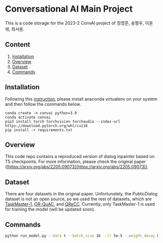 # Conversational AI Main Project

This is a code storage for the 2023-2 ConvAI project of 정영준, 송형우, 이윤재, 최서용. 

## Content

1. [Installation](#installation)
2. [Overview](#Overview)
3. [Dataset](#Dataset)
4. [Commands](#Commands)

## Installation
Following this [instruction](https://docs.anaconda.com/free/anaconda/install/index.html), please install anaconda virtualenv on your system and then follow the commands below.
```
conda create -n convai python=3.9
conda activate convai
pip3 install torch torchvision torchaudio --index-url https://download.pytorch.org/whl/cu118
pip install -r requirements.txt
```
## Overview
This code repo contains a reproduced version of dialog inpainter based on T5 checkpoints. For more information, please check the original paper ([https://arxiv.org/abs/2205.09073](https://arxiv.org/abs/2205.09073)).

## Dataset
There are four datasets in the original paper. Unfortunately, the PublicDialog dataset is not an open source, so we used the rest of datasets, which are [TaskMaster-1](https://huggingface.co/datasets/taskmaster1), [OR-QuAC](https://github.com/prdwb/orconvqa-release), and [QReCC](https://huggingface.co/datasets/voidful/qrecc). Currently, only TaskMaster-1 is used for training the model (will be updated soon).

## Commands
```sh
python run_model.py --data t --batch_size 16 --lr 5e-5 --weight_decay 0.01 --model_name t5-small --epochs 100
```
